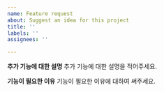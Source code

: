 ```yaml
---
name: Feature request
about: Suggest an idea for this project
title: ''
labels: ''
assignees: ''

---
```


**추가 기능에 대한 설명**
추가 기능에 대한 설명을 적어주세요.

**기능이 필요한 이유**
기능이 필요한 이유에 대하여 써주세요.
